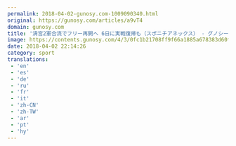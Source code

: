 ```yaml
---
permalink: 2018-04-02-gunosy.com-1009090340.html
original: https://gunosy.com/articles/a9vT4
domain: gunosy.com
title: '清宮2軍合流でフリー再開へ 6日に実戦復帰も（スポニチアネックス） - グノシー'
image: https://contents.gunosy.com/4/3/0fc1b21708ff9f66a1885a678383d60f_content.jpg
date: 2018-04-02 22:14:26
category: sport
translations: 
 - 'en'
 - 'es'
 - 'de'
 - 'ru'
 - 'fr'
 - 'it'
 - 'zh-CN'
 - 'zh-TW'
 - 'ar'
 - 'pt'
 - 'hy'
---
```


